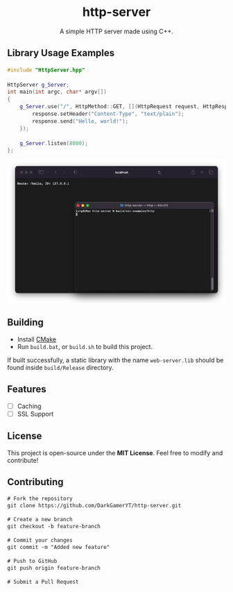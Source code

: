 <div align="center">

  # http-server
  A simple HTTP server made using C++.
</div>

## Library Usage Examples
```cpp
#include "HttpServer.hpp"

HttpServer g_Server;
int main(int argc, char* argv[])
{
    g_Server.use("/", HttpMethod::GET, [](HttpRequest request, HttpResponse response) {
        response.setHeader("Content-Type", "text/plain");
        response.send("Hello, world!");
    });

    g_Server.listen(8080);
};
```

<img src=".github/img/http.screenshot.png" />

## Building
- Install [CMake](https://cmake.org/download)
- Run `build.bat`, or `build.sh` to build this project.
  
If built successfully, a static library with the name `web-server.lib` should be found inside `build/Release` directory.

## Features
- [ ] Caching
- [ ] SSL Support

## License
This project is open-source under the **MIT License**. Feel free to modify and contribute!  

## Contributing
```shell
# Fork the repository
git clone https://github.com/DarkGamerYT/http-server.git

# Create a new branch
git checkout -b feature-branch

# Commit your changes
git commit -m "Added new feature"

# Push to GitHub
git push origin feature-branch

# Submit a Pull Request
```
